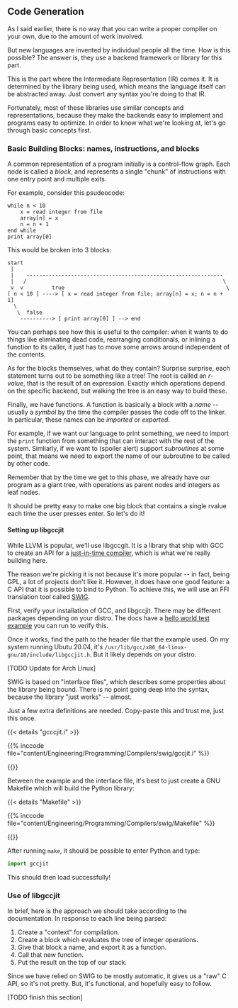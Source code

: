 ## Code Generation

As I said earlier, there is no way that you can write a proper compiler on your own, due to the amount of work involved.

But new languages are invented by individual people all the time. How is this possible? The answer is, they use a backend framework or library for this part.

This is the part where the Intermediate Representation (IR) comes it. It is determined by the library being used, which means the language itself can be abstracted away. Just convert any syntax you're doing to that IR.

Fortunately, most of these libraries use similar concepts and representations, because they make the backends easy to implement and programs easy to optimize. In order to know what we're looking at, let's go through basic concepts first.

### Basic Building Blocks: names, instructions, and blocks

A common representation of a program initially is a control-flow graph. Each node is called a *block*, and represents a single "chunk" of instructions with one entry point and multiple exits.

For example, consider this psudeocode:

```text
while n < 10
    x = read integer from file
    array[n] = x
    n = n + 1
end while
print array[0]
```

This would be broken into 3 blocks:

```text
start
 |
 |    --------------------------------------------------------------
 |   /                                                              \
 v  v         true                                                   \
[ n < 10 ] ----> [ x = read integer from file; array[n] = x; n = n + 1]
  \
   \  false
    ----------> [ print array[0] ] --> end

```

You can perhaps see how this is useful to the compiler: when it wants to do things like eliminating dead code, rearranging conditionals, or inlining a function to its caller, it just has to move some arrows around independent of the contents.

As for the blocks themselves, what do they contain? Surprise surprise, each statement turns out to be something like a tree! The root is called an *r-value*, that is the result of an expression. Exactly which operations depend on the specific backend, but walking the tree is an easy way to build these.

Finally, we have functions. A function is basically a block with a *name* -- usually a *symbol* by the time the compiler passes the code off to the linker. In particular, these names can be *imported* or *exported*.

For example, if we want our language to print something, we need to import the `print` function from something that can interact with the rest of the system. Simliarly, if we want to (spoiler alert) support *subroutines* at some point, that means we need to export the name of our subroutine to be called by other code.

Remember that by the time we get to this phase, we already have our program as a giant tree, with operations as parent nodes and integers as leaf nodes.

It should be pretty easy to make one big block that contains a single rvalue each time the user presses enter. So let's do it!


#### Setting up libgccjit

While LLVM is popular, we'll use libgccgit. It is a library that ship with GCC to create an API for a [just-in-time compiler](https://en.wikipedia.org/wiki/Just-in-time_compilation), which is what we're really building here.

The reason we're picking it is not because it's more popular -- in fact, being GPL, a lot of projects don't like it. However, it does have one good feature: a C API that it is possible to bind to Python. To achieve this, we will use an FFI translation tool called [SWIG](https://swig.org/Doc4.0).

First, verify your installation of GCC, and libgccjit. There may be different packages depending on your distro. The docs have a [hello world test example](https://gcc.gnu.org/onlinedocs/jit/intro/tutorial01.html) you can run to verify this.

Once it works, find the path to the header file that the example used. On my system running Ubutu 20.04, it's `/usr/lib/gcc/x86_64-linux-gnu/10/include/libgccjit.h`. But it likely depends on your distro.

[TODO Update for Arch Linux]

SWIG is based on "interface files", which describes some properties about the library being bound. There is no point going deep into the syntax, because the library "just works" -- almost.

Just a few extra definitions are needed. Copy-paste this and trust me, just this once.

{{< details "gcccjit.i" >}}

{{% inccode file="content/Engineering/Programming/Compilers/swig/gccjit.i" %}}

{{</details>}}

Between the example and the interface file, it's best to just create a GNU Makefile which will build the Python library:

{{< details "Makefile" >}}

{{% inccode file="content/Engineering/Programming/Compilers/swig/Makefile" %}}

{{</details>}}

After running `make`, it should be possible to enter Python and type:

```python
import gccjit
```

This should then load successfully!

### Use of libgccjit

In brief, here is the approach we should take according to the documentation. In response to each line being parsed:

1. Create a "context" for compilation.
2. Create a block which evaluates the tree of integer operations.
3. Give that block a name, and export it as a function.
4. Call that new function.
5. Put the result on the top of our stack.

Since we have relied on SWIG to be mostly automatic, it gives us a "raw" C API, so it's not pretty. But, it's functional, and hopefully easy to follow.

[TODO finish this section]
